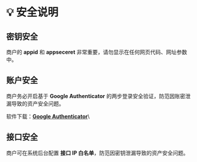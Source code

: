 # 💡 安全说明

## 密钥安全

商户的 **appid** 和 **appseceret** 非常重要，请勿显示在任何网页代码、网址参数中。



## 账户安全

商户务必开启基于 **Google Authenticator** 的两步登录安全验证，防范因账密泄漏导致的资产安全问题。

软件下载：[**Google Authenticator**](../other/google-authenticator.md)\


## 接口安全

商户可在系统后台配置 **接口 IP 白名单**，防范因密钥泄漏导致的资产安全问题。

